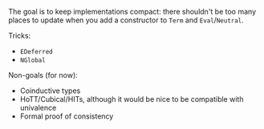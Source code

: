 The goal is to keep implementations compact: there shouldn't be too many places to update when you add a constructor to `Term` and `Eval`/`Neutral`.

Tricks:

- `EDeferred`
- `NGlobal`

Non-goals (for now):

- Coinductive types
- HoTT/Cubical/HITs, although it would be nice to be compatible with univalence
- Formal proof of consistency
